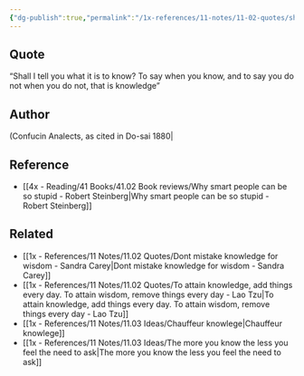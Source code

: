 ```yaml
---
{"dg-publish":true,"permalink":"/1x-references/11-notes/11-02-quotes/shall-i-tell-you-what-it-is-to-know-to-say-when-you-know-and-to-say-you-do-not-when-you-do-not-that-is-knowledge-confucin/","title":"Shall I tell you what it is to know - To say when you know, and to say you do not when you do not, that is knowledge - Confucin","created":"2024-02-14T20:18:39.574+03:00","updated":"2024-02-14T20:18:39.574+03:00"}
---
```



## Quote
“Shall I tell you what it is to know? To say when you know, and to say you do not when you do not, that is knowledge” 
## Author
(Confucin Analects, as cited in Do-sai 1880|

## Reference
- [[4x - Reading/41 Books/41.02 Book reviews/Why smart people can be so stupid - Robert Steinberg\|Why smart people can be so stupid - Robert Steinberg]]

## Related
- [[1x - References/11 Notes/11.02 Quotes/Dont mistake knowledge for wisdom - Sandra Carey\|Dont mistake knowledge for wisdom - Sandra Carey]]
- [[1x - References/11 Notes/11.02 Quotes/To attain knowledge, add things every day. To attain wisdom, remove things every day - Lao Tzu\|To attain knowledge, add things every day. To attain wisdom, remove things every day - Lao Tzu]]
- [[1x - References/11 Notes/11.03 Ideas/Chauffeur knowlege\|Chauffeur knowlege]]
- [[1x - References/11 Notes/11.03 Ideas/The more you know the less you feel the need to ask\|The more you know the less you feel the need to ask]]